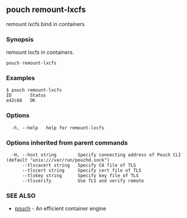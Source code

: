 ## pouch remount-lxcfs

remount lxcfs bind in containers

### Synopsis


remount lxcfs in containers.

```
pouch remount-lxcfs
```

### Examples

```
$ pouch remount-lxcfs
ID       Status
e42c68   OK

```

### Options

```
  -h, --help   help for remount-lxcfs
```

### Options inherited from parent commands

```
  -H, --host string        Specify connecting address of Pouch CLI (default "unix:///var/run/pouchd.sock")
      --tlscacert string   Specify CA file of TLS
      --tlscert string     Specify cert file of TLS
      --tlskey string      Specify key file of TLS
      --tlsverify          Use TLS and verify remote
```

### SEE ALSO

* [pouch](pouch.md)	 - An efficient container engine

